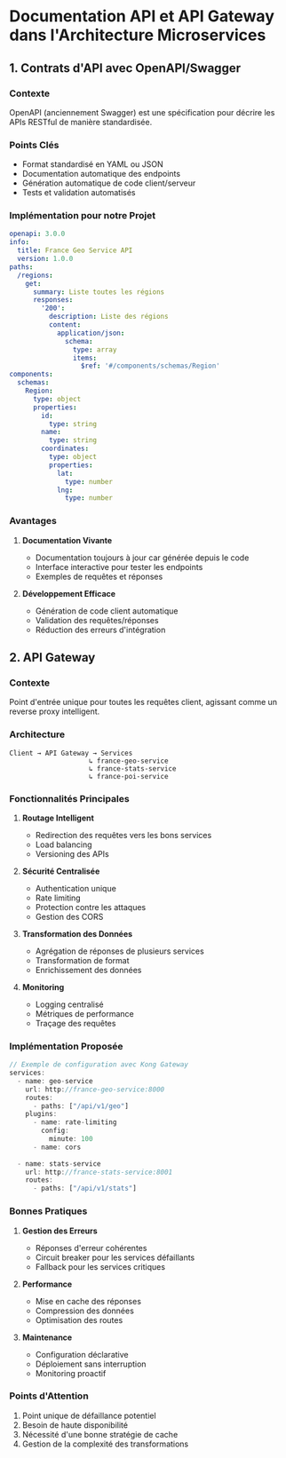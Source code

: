 # Documentation API et API Gateway dans l'Architecture Microservices

## 1. Contrats d'API avec OpenAPI/Swagger

### Contexte
OpenAPI (anciennement Swagger) est une spécification pour décrire les APIs RESTful de manière standardisée.

### Points Clés
- Format standardisé en YAML ou JSON
- Documentation automatique des endpoints
- Génération automatique de code client/serveur
- Tests et validation automatisés

### Implémentation pour notre Projet
```yaml
openapi: 3.0.0
info:
  title: France Geo Service API
  version: 1.0.0
paths:
  /regions:
    get:
      summary: Liste toutes les régions
      responses:
        '200':
          description: Liste des régions
          content:
            application/json:
              schema:
                type: array
                items:
                  $ref: '#/components/schemas/Region'
components:
  schemas:
    Region:
      type: object
      properties:
        id:
          type: string
        name:
          type: string
        coordinates:
          type: object
          properties:
            lat:
              type: number
            lng:
              type: number
```

### Avantages
1. **Documentation Vivante**
   - Documentation toujours à jour car générée depuis le code
   - Interface interactive pour tester les endpoints
   - Exemples de requêtes et réponses

2. **Développement Efficace**
   - Génération de code client automatique
   - Validation des requêtes/réponses
   - Réduction des erreurs d'intégration

## 2. API Gateway

### Contexte
Point d'entrée unique pour toutes les requêtes client, agissant comme un reverse proxy intelligent.

### Architecture
```
Client → API Gateway → Services
                    ↳ france-geo-service
                    ↳ france-stats-service
                    ↳ france-poi-service
```

### Fonctionnalités Principales
1. **Routage Intelligent**
   - Redirection des requêtes vers les bons services
   - Load balancing
   - Versioning des APIs

2. **Sécurité Centralisée**
   - Authentication unique
   - Rate limiting
   - Protection contre les attaques
   - Gestion des CORS

3. **Transformation des Données**
   - Agrégation de réponses de plusieurs services
   - Transformation de format
   - Enrichissement des données

4. **Monitoring**
   - Logging centralisé
   - Métriques de performance
   - Traçage des requêtes

### Implémentation Proposée
```javascript
// Exemple de configuration avec Kong Gateway
services:
  - name: geo-service
    url: http://france-geo-service:8000
    routes:
      - paths: ["/api/v1/geo"]
    plugins:
      - name: rate-limiting
        config:
          minute: 100
      - name: cors
  
  - name: stats-service
    url: http://france-stats-service:8001
    routes:
      - paths: ["/api/v1/stats"]
```

### Bonnes Pratiques
1. **Gestion des Erreurs**
   - Réponses d'erreur cohérentes
   - Circuit breaker pour les services défaillants
   - Fallback pour les services critiques

2. **Performance**
   - Mise en cache des réponses
   - Compression des données
   - Optimisation des routes

3. **Maintenance**
   - Configuration déclarative
   - Déploiement sans interruption
   - Monitoring proactif

### Points d'Attention
1. Point unique de défaillance potentiel
2. Besoin de haute disponibilité
3. Nécessité d'une bonne stratégie de cache
4. Gestion de la complexité des transformations
